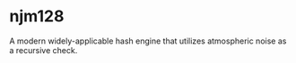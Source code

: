 # njm128
A modern widely-applicable hash engine that utilizes atmospheric noise as a recursive check.
